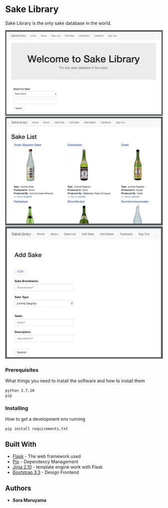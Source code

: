 # Sake Library

Sake Library is the only sake database in the world.

<p align="center">

  <img src="https://raw.githubusercontent.com/SoraMaruyama/UnofficialSakeLibrary/master/readmeasset/home1.png">
  <img src="https://raw.githubusercontent.com/SoraMaruyama/UnofficialSakeLibrary/master/readmeasset/sakelist1.png">
  <img src="https://raw.githubusercontent.com/SoraMaruyama/UnofficialSakeLibrary/master/readmeasset/addsake1.png">
</p>

### Prerequisites

What things you need to install the software and how to install them

```
python 3.7.10
pip
```

### Installing

How to get a development env running

```
pip install requirements.txt
```

## Built With

- [Flask](http://flask.pocoo.org/) - The web framework used
- [Pip](https://maven.apache.org/) - Dependency Management
- [Jinja 2.10](http://jinja.pocoo.org/docs/2.10/) - template engine work with Flask
- [Bootstrap 3.3](https://getbootstrap.com/docs/3.3/) - Design Frontend

## Authors

- **Sora Maruyama**
